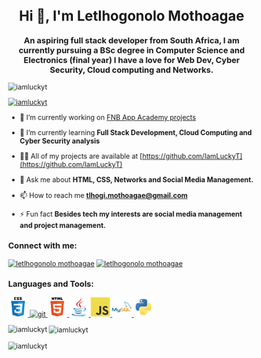 <h1 align="center">Hi 👋, I'm Letlhogonolo Mothoagae</h1>
<h3 align="center">An aspiring full stack developer from South Africa, I am currently pursuing a BSc degree in Computer Science and Electronics (final year) I have a love for Web Dev, Cyber Security, Cloud computing and Networks.</h3>

<p align="left"> <img src="https://komarev.com/ghpvc/?username=iamluckyt&label=Profile%20views&color=0e75b6&style=flat" alt="iamluckyt" /> </p>

<p align="left"> <a href="https://github.com/ryo-ma/github-profile-trophy"><img src="https://github-profile-trophy.vercel.app/?username=iamluckyt" alt="iamluckyt" /></a> </p>

- 🔭 I’m currently working on [FNB App Academy projects](https://github.com/IamLuckyT/FNB-App-Academy)

- 🌱 I’m currently learning **Full Stack Development, Cloud Computing and Cyber Security analysis**

- 👨‍💻 All of my projects are available at [https://github.com/IamLuckyT](https://github.com/IamLuckyT)

- 💬 Ask me about **HTML, CSS, Networks and Social Media Management.**

- 📫 How to reach me **tlhogi.mothoagae@gmail.com**

- ⚡ Fun fact **Besides tech my interests are social media management and project management.**

<h3 align="left">Connect with me:</h3>
<p align="left">
<a href="https://linkedin.com/in/letlhogonolo mothoagae" target="blank"><img align="center" src="https://raw.githubusercontent.com/rahuldkjain/github-profile-readme-generator/master/src/images/icons/Social/linked-in-alt.svg" alt="letlhogonolo mothoagae" height="30" width="40" /></a>
<a href="https://fb.com/letlhogonolo mothoagae" target="blank"><img align="center" src="https://raw.githubusercontent.com/rahuldkjain/github-profile-readme-generator/master/src/images/icons/Social/facebook.svg" alt="letlhogonolo mothoagae" height="30" width="40" /></a>
</p>

<h3 align="left">Languages and Tools:</h3>
<p align="left"> <a href="https://www.w3schools.com/css/" target="_blank" rel="noreferrer"> <img src="https://raw.githubusercontent.com/devicons/devicon/master/icons/css3/css3-original-wordmark.svg" alt="css3" width="40" height="40"/> </a> <a href="https://git-scm.com/" target="_blank" rel="noreferrer"> <img src="https://www.vectorlogo.zone/logos/git-scm/git-scm-icon.svg" alt="git" width="40" height="40"/> </a> <a href="https://www.w3.org/html/" target="_blank" rel="noreferrer"> <img src="https://raw.githubusercontent.com/devicons/devicon/master/icons/html5/html5-original-wordmark.svg" alt="html5" width="40" height="40"/> </a> <a href="https://www.java.com" target="_blank" rel="noreferrer"> <img src="https://raw.githubusercontent.com/devicons/devicon/master/icons/java/java-original.svg" alt="java" width="40" height="40"/> </a> <a href="https://developer.mozilla.org/en-US/docs/Web/JavaScript" target="_blank" rel="noreferrer"> <img src="https://raw.githubusercontent.com/devicons/devicon/master/icons/javascript/javascript-original.svg" alt="javascript" width="40" height="40"/> </a> <a href="https://www.mysql.com/" target="_blank" rel="noreferrer"> <img src="https://raw.githubusercontent.com/devicons/devicon/master/icons/mysql/mysql-original-wordmark.svg" alt="mysql" width="40" height="40"/> </a> <a href="https://www.python.org" target="_blank" rel="noreferrer"> <img src="https://raw.githubusercontent.com/devicons/devicon/master/icons/python/python-original.svg" alt="python" width="40" height="40"/> </a> </p>

<p><img align="left" src="https://github-readme-stats.vercel.app/api/top-langs?username=iamluckyt&show_icons=true&locale=en&layout=compact" alt="iamluckyt" /></p>

<p>&nbsp;<img align="center" src="https://github-readme-stats.vercel.app/api?username=iamluckyt&show_icons=true&locale=en" alt="iamluckyt" /></p>

<p><img align="center" src="https://github-readme-streak-stats.herokuapp.com/?user=iamluckyt&" alt="iamluckyt" /></p>
